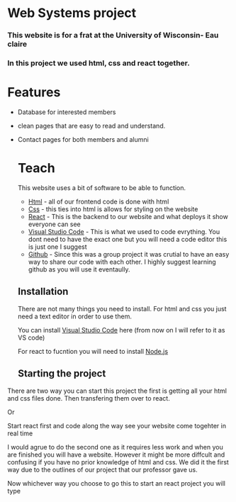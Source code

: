 # Web Systems project 
### This website is for a frat at the University of Wisconsin- Eau claire
### In this project we used html, css and react together. 


# Features
- Database for interested members
- clean pages that are easy to read and understand.
- Contact pages for both members and alumni


  # Teach
  This website uses a bit of software to be able to function.
  - <ins>Html</ins> - all of our frontend code is done with html
  - <ins>Css</ins> - this ties into html is allows for styling on the website
  - <ins>React</ins> - This is the backend to our website and what deploys it show everyone can see
  - <ins>Visual Studio Code</ins> - This is what we used to code evrything. You dont need to have the exact one but you will need a code editor this is just one I suggest
  - <ins>Github</ins> - Since this was a group project it was crutial to have an easy way to share our code with each other. I highly suggest learning github as you will use it eventaully.
 
  ## Installation
  There are not many things you need to install. For html and css you just need a text editor in order to use them.

  You can install [Visual Studio Code](https://code.visualstudio.com/download) here (from now on I will refer to it as VS code)
  
  For react to fucntion you will need to install [Node.js](https://nodejs.org/en)

  ## Starting the project

There are two way you can start this project the first is getting all your html and css files done. Then transfering them over to react.

Or 

Start react first and code along the way see your website come togehter in real time

I would agrue to do the second one as it requires less work and when you are finished you will have a website. However it might be more diffcult and confusing if you have no prior knowledge of html and css. We did it the first way due to the 
outlines of our project that our professor gave us. 

Now whichever way you choose to go this to start an react project you will type



  



